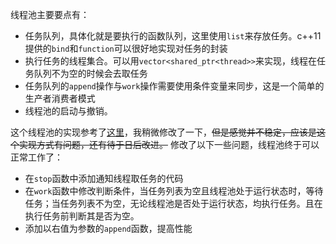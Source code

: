 线程池主要要点有：
- 任务队列，具体化就是要执行的函数队列，这里使用`list`来存放任务。c++11提供的`bind`和`function`可以很好地实现对任务的封装
- 执行任务的线程集合。可以用`vector<shared_ptr<thread>>`来实现，线程在任务队列不为空的时候会去取任务
- 任务队列的`append`操作与`work`操作需要使用条件变量来同步，这是一个简单的生产者消费者模式
- 线程池的启动与撤销。


这个线程池的实现参考了[这里](http://blog.csdn.net/shreck66/article/details/50412986)，我稍微修改了一下，~~但是感觉并不稳定，应该是这个实现方式有问题，还有待于日后改进。~~
修改了以下一些问题，线程池终于可以正常工作了：
- 在`stop`函数中添加通知线程取任务的代码
- 在`work`函数中修改判断条件，当任务列表为空且线程池处于运行状态时，等待任务；当任务列表不为空，无论线程池是否处于运行状态，均执行任务。且在执行任务前判断其是否为空。
- 添加以右值为参数的`append`函数，提高性能
